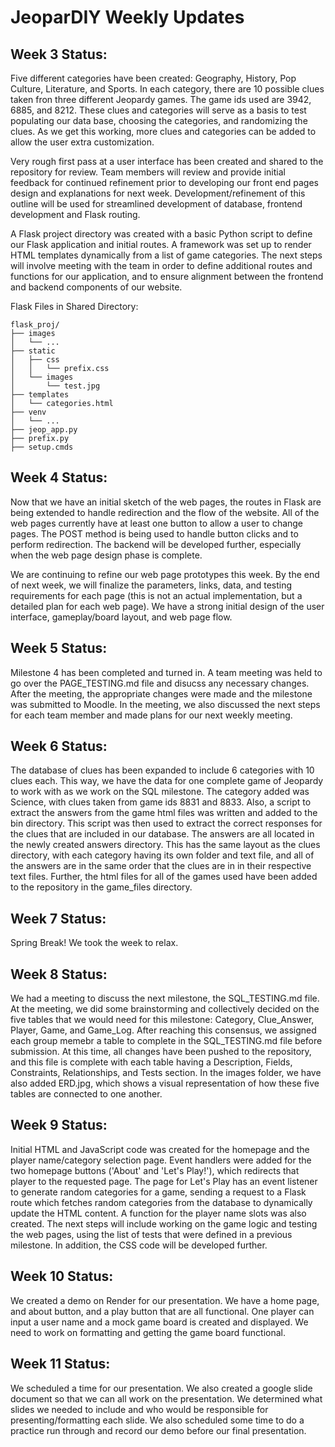 # JeoparDIY Weekly Updates

## Week 3 Status:

Five different categories have been created: Geography, History, Pop Culture, Literature, and Sports. In each category, there are 10 possible clues taken fron three different Jeopardy games. The game ids used are 3942, 6885, and 8212. These clues and categories will serve as a basis to test populating our data base, choosing the categories, and randomizing the clues. As we get this working, more clues and categories can be added to allow the user extra customization.

Very rough first pass at a user interface has been created and shared to the repository for review. Team members will review and provide initial feedback for continued refinement prior to developing our front end pages design and explanations for next week. Development/refinement of this outline will be used for streamlined development of database, frontend development and Flask routing.

A Flask project directory was created with a basic Python script to define our Flask application and initial 
routes. A framework was set up to render HTML templates dynamically from a list of game categories. The next steps will involve meeting with the team in order to define additional routes and functions for our application, and to ensure alignment between the frontend and backend components of our website.

Flask Files in Shared Directory: 
```
flask_proj/
├── images
│   └── ...
├── static
│   ├── css
│   │   └── prefix.css
│   └── images
│       └── test.jpg
├── templates
│   └── categories.html
├── venv
│   └── ...
├── jeop_app.py
├── prefix.py
├── setup.cmds
```


## Week 4 Status:

Now that we have an initial sketch of the web pages, the routes in Flask are being extended to handle redirection and the flow of the website. All of the web pages currently have at least one button to allow a user to change pages. The POST method is being used to handle button clicks and to perform redirection. The backend will be developed further, especially when the web page design phase is complete. 

We are continuing to refine our web page prototypes this week. By the end of next week, we will finalize the parameters, links, data, and testing requirements for each page (this is not an actual implementation, but a detailed plan for each web page). We have a strong initial design of the user interface, gameplay/board layout, and web page flow.  

## Week 5 Status:

Milestone 4 has been completed and turned in. A team meeting was held to go over the PAGE_TESTING.md file and disucss any necessary changes. After the meeting, the appropriate changes were made and the milestone was submitted to Moodle. In the meeting, we also discussed the next steps for each team member and made plans for our next weekly meeting. 

## Week 6 Status:

The database of clues has been expanded to include 6 categories with 10 clues each. This way, we have the data for one complete game of Jeopardy to work with as we work on the SQL milestone. The category added was Science, with clues taken from game ids 8831 and 8833. Also, a script to extract the answers from the game html files was written and added to the bin directory. This script was then used to extract the correct responses for the clues that are included in our database. The answers are all located in the newly created answers directory. This has the same layout as the clues directory, with each category having its own folder and text file, and all of the answers are in the same order that the clues are in in their respective text files. Further, the html files for all of the games used have been added to the repository in the game_files directory. 

## Week 7 Status: 

Spring Break! We took the week to relax.

## Week 8 Status:

We had a meeting to discuss the next milestone, the SQL_TESTING.md file. At the meeting, we did some brainstorming and collectively decided on the five tables that we would need for this milestone: Category, Clue_Answer, Player, Game, and Game_Log. After reaching this consensus, we assigned each group memebr a table to complete in the SQL_TESTING.md file before submission. At this time, all changes have been pushed to the repository, and this file is complete with each table having a Description, Fields, Constraints, Relationships, and Tests section. In the images folder, we have also added ERD.jpg, which shows a visual representation of how these five tables are connected to one another. 

## Week 9 Status:

Initial HTML and JavaScript code was created for the homepage and the player name/category selection page. Event handlers were added for the two homepage buttons ('About' and 'Let's Play!'), which redirects that player to the requested page. The page for Let's Play has an event listener to generate random categories for a game, sending a request to a Flask route which fetches random categories from the database to dynamically update the HTML content. A function for the player name slots was also created. The next steps will include working on the game logic and testing the web pages, using the list of tests that were defined in a previous milestone. In addition, the CSS code will be developed further. 

## Week 10 Status:

We created a demo on Render for our presentation. We have a home page, and about button, and a play button that are all functional. One player can input a user name and a mock game board is created and displayed. We need to work on formatting and getting the game board functional.

## Week 11 Status:

We scheduled a time for our presentation. We also created a google slide document so that we can all work on the presentation. We determined what slides we needed to include and who would be responsible for presenting/formatting each slide. We also scheduled some time to do a practice run through and record our demo before our final presentation.



